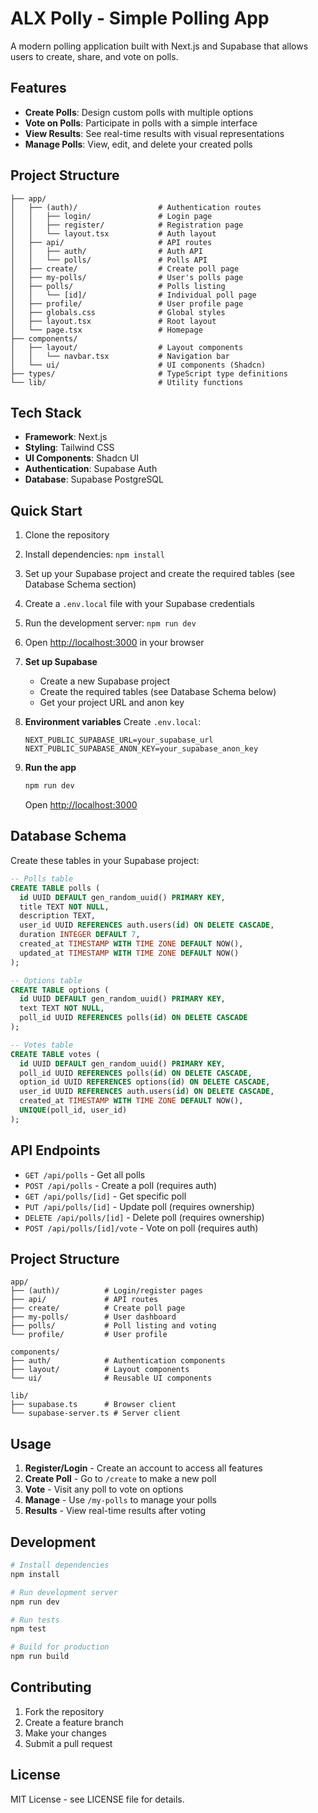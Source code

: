 # ALX Polly - Simple Polling App

A modern polling application built with Next.js and Supabase that allows users to create, share, and vote on polls.

## Features

- **Create Polls**: Design custom polls with multiple options
- **Vote on Polls**: Participate in polls with a simple interface
- **View Results**: See real-time results with visual representations
- **Manage Polls**: View, edit, and delete your created polls

## Project Structure

```
├── app/
│   ├── (auth)/                  # Authentication routes
│   │   ├── login/               # Login page
│   │   ├── register/            # Registration page
│   │   └── layout.tsx           # Auth layout
│   ├── api/                     # API routes
│   │   ├── auth/                # Auth API
│   │   └── polls/               # Polls API
│   ├── create/                  # Create poll page
│   ├── my-polls/                # User's polls page
│   ├── polls/                   # Polls listing
│   │   └── [id]/                # Individual poll page
│   ├── profile/                 # User profile page
│   ├── globals.css              # Global styles
│   ├── layout.tsx               # Root layout
│   └── page.tsx                 # Homepage
├── components/
│   ├── layout/                  # Layout components
│   │   └── navbar.tsx           # Navigation bar
│   └── ui/                      # UI components (Shadcn)
├── types/                       # TypeScript type definitions
└── lib/                         # Utility functions
```

## Tech Stack

- **Framework**: Next.js
- **Styling**: Tailwind CSS
- **UI Components**: Shadcn UI
- **Authentication**: Supabase Auth
- **Database**: Supabase PostgreSQL

## Quick Start

1. Clone the repository
2. Install dependencies: `npm install`
3. Set up your Supabase project and create the required tables (see Database Schema section)
4. Create a `.env.local` file with your Supabase credentials
5. Run the development server: `npm run dev`
6. Open [http://localhost:3000](http://localhost:3000) in your browser

2. **Set up Supabase**
   - Create a new Supabase project
   - Create the required tables (see Database Schema below)
   - Get your project URL and anon key

3. **Environment variables**
   Create `.env.local`:
   ```env
   NEXT_PUBLIC_SUPABASE_URL=your_supabase_url
   NEXT_PUBLIC_SUPABASE_ANON_KEY=your_supabase_anon_key
   ```

4. **Run the app**
   ```bash
   npm run dev
   ```
   Open [http://localhost:3000](http://localhost:3000)

## Database Schema

Create these tables in your Supabase project:

```sql
-- Polls table
CREATE TABLE polls (
  id UUID DEFAULT gen_random_uuid() PRIMARY KEY,
  title TEXT NOT NULL,
  description TEXT,
  user_id UUID REFERENCES auth.users(id) ON DELETE CASCADE,
  duration INTEGER DEFAULT 7,
  created_at TIMESTAMP WITH TIME ZONE DEFAULT NOW(),
  updated_at TIMESTAMP WITH TIME ZONE DEFAULT NOW()
);

-- Options table
CREATE TABLE options (
  id UUID DEFAULT gen_random_uuid() PRIMARY KEY,
  text TEXT NOT NULL,
  poll_id UUID REFERENCES polls(id) ON DELETE CASCADE
);

-- Votes table
CREATE TABLE votes (
  id UUID DEFAULT gen_random_uuid() PRIMARY KEY,
  poll_id UUID REFERENCES polls(id) ON DELETE CASCADE,
  option_id UUID REFERENCES options(id) ON DELETE CASCADE,
  user_id UUID REFERENCES auth.users(id) ON DELETE CASCADE,
  created_at TIMESTAMP WITH TIME ZONE DEFAULT NOW(),
  UNIQUE(poll_id, user_id)
);
```

## API Endpoints

- `GET /api/polls` - Get all polls
- `POST /api/polls` - Create a poll (requires auth)
- `GET /api/polls/[id]` - Get specific poll
- `PUT /api/polls/[id]` - Update poll (requires ownership)
- `DELETE /api/polls/[id]` - Delete poll (requires ownership)
- `POST /api/polls/[id]/vote` - Vote on poll (requires auth)

## Project Structure

```
app/
├── (auth)/          # Login/register pages
├── api/             # API routes
├── create/          # Create poll page
├── my-polls/        # User dashboard
├── polls/           # Poll listing and voting
└── profile/         # User profile

components/
├── auth/            # Authentication components
├── layout/          # Layout components
└── ui/              # Reusable UI components

lib/
├── supabase.ts      # Browser client
└── supabase-server.ts # Server client
```

## Usage

1. **Register/Login** - Create an account to access all features
2. **Create Poll** - Go to `/create` to make a new poll
3. **Vote** - Visit any poll to vote on options
4. **Manage** - Use `/my-polls` to manage your polls
5. **Results** - View real-time results after voting

## Development

```bash
# Install dependencies
npm install

# Run development server
npm run dev

# Run tests
npm test

# Build for production
npm run build
```

## Contributing

1. Fork the repository
2. Create a feature branch
3. Make your changes
4. Submit a pull request

## License

MIT License - see LICENSE file for details.
